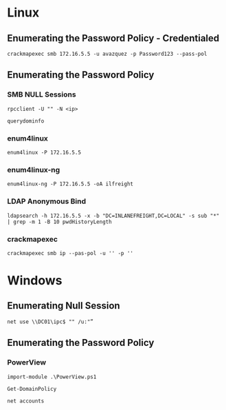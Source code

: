 # Linux
## Enumerating the Password Policy - Credentialed
```
crackmapexec smb 172.16.5.5 -u avazquez -p Password123 --pass-pol
```
## Enumerating the Password Policy
### SMB NULL Sessions
```
rpcclient -U "" -N <ip>
```
```
querydominfo
```
### enum4linux
```
enum4linux -P 172.16.5.5
```
### enum4linux-ng
```
enum4linux-ng -P 172.16.5.5 -oA ilfreight
```
### LDAP Anonymous Bind
```
ldapsearch -h 172.16.5.5 -x -b "DC=INLANEFREIGHT,DC=LOCAL" -s sub "*" | grep -m 1 -B 10 pwdHistoryLength
```
### crackmapexec
```
crackmapexec smb ip --pas-pol -u '' -p ''
```
# Windows
## Enumerating Null Session
```
net use \\DC01\ipc$ "" /u:"”
```
## Enumerating the Password Policy
### PowerView
```
import-module .\PowerView.ps1
```
```
Get-DomainPolicy
```
```
net accounts
```